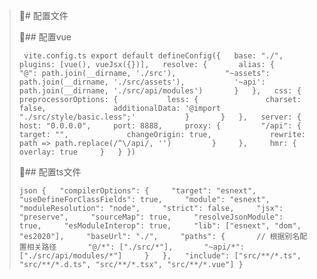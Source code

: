 ># 配置文件
>
>## 配置vue
>
>```
>vite.config.ts
>export default defineConfig({
>  base: "./",
>  plugins: [vue(), vueJsx({})],
>  resolve: {
>      alias: {
>          "@": path.join(__dirname, './src'),
>          "~assets": path.join(__dirname, './src/assets'),
>          '~api': path.join(__dirname, './src/api/modules')
>      }
>  },
>  css: {
>      preprocessorOptions: {
>          less: {
>              charset: false,
>              additionalData: '@import "./src/style/basic.less";'
>          }
>      }
>  },
>  server: {
>    host: "0.0.0.0",
>    port: 8888,
>    proxy: {
>        "/api": {
>            target: "",
>            changeOrigin: true,
>            rewrite: path => path.replace(/^\/api/, '')
>        }
>    },
>    hmr: {
>        overlay: true
>    }
>  }
>})
>```
>
>
>
>## 配置ts文件
>
>```json
>{
>  "compilerOptions": {
>    "target": "esnext",
>    "useDefineForClassFields": true,
>    "module": "esnext",
>    "moduleResolution": "node",
>    "strict": false,
>    "jsx": "preserve",
>    "sourceMap": true,
>    "resolveJsonModule": true,
>    "esModuleInterop": true,
>    "lib": ["esnext", "dom", "es2020"],
>    "baseUrl": "./",
>    "paths": {
>      // 根据别名配置相关路径
>      "@/*": ["./src/*"],
>      "~api/*": ["./src/api/modules/*"]
>    }
>  },
>  "include": ["src/**/*.ts", "src/**/*.d.ts", "src/**/*.tsx", "src/**/*.vue"]
>}
>```
>
